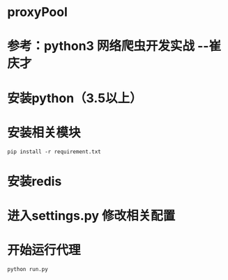 # proxyPool
# 参考：python3 网络爬虫开发实战   --崔庆才


# 安装python（3.5以上）

# 安装相关模块
	pip install -r requirement.txt

# 安装redis

# 进入settings.py 修改相关配置

# 开始运行代理 
	python run.py